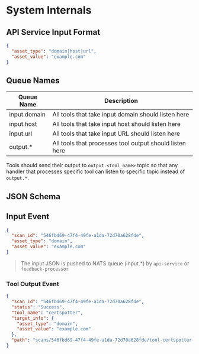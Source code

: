 # System Internals

## API Service Input Format

```json
{
  "asset_type": "domain|host|url",
  "asset_value": "example.com"
}
```

## Queue Names

| Queue Name   | Description                                             |
| ------------ | ------------------------------------------------------- |
| input.domain | All tools that take input domain should listen here     |
| input.host   | All tools that take input host should listen here       |
| input.url    | All tools that take input URL should listen here        |
| output.*     | All tools that processes tool output should listen here |

Tools should send their output to `output.<tool_name>` topic so that any handler that processes specific tool can listen to specific topic instead of `output.*`.

## JSON Schema

## Input Event

```json
{
  "scan_id": "546fbd69-47f4-49fe-a1da-72d70a628fde",
  "asset_type": "domain",
  "asset_value": "example.com"
}
```

> The input JSON is pushed to NATS queue (input.*) by `api-service` or `feedback-processor`

### Tool Output Event

```json
{
  "scan_id": "546fbd69-47f4-49fe-a1da-72d70a628fde",
  "status": "Success",
  "tool_name": "certspotter",
  "target_info": {
    "asset_type": "domain",
    "asset_value": "example.com"
  },
  "path": "scans/546fbd69-47f4-49fe-a1da-72d70a628fde/tool-certspotter-1568208558114364849.json"
}
```